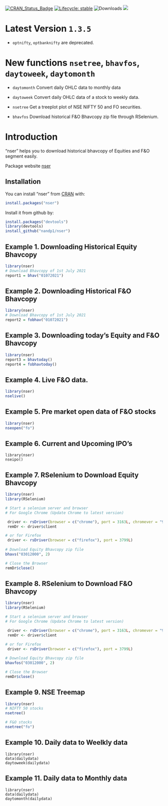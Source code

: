 
<!-- README.md is generated from README.Rmd. Please edit that file -->
<!-- badges: start -->

[![CRAN_Status_Badge](https://www.r-pkg.org/badges/version/nser)](https://cran.r-project.org/package=nser)
[![Lifecycle:
stable](https://img.shields.io/badge/lifecycle-stable-brightgreen.svg)](https://lifecycle.r-lib.org/articles/stages.html#stable-1)
![Downloads](http://cranlogs.r-pkg.org/badges/nser)
[![](https://cranlogs.r-pkg.org/badges/grand-total/nser)](https://cran.r-project.org/package=nser)

<!-- badges: end -->

# Latest Version `1.3.5`

- `optnifty`, `optbanknifty` are deprecated.

# New functions `nsetree`, `bhavfos`, `daytoweek`, `daytomonth`

- `daytomonth` Convert daily OHLC data to monthly data

- `daytoweek` Convert daily OHLC data of a stock to weekly data.

- `nsetree` Get a treeplot plot of NSE NIFTY 50 and FO securities.

- `bhavfos` Download historical F&O Bhavcopy zip file through RSelenium.

# Introduction

“nser” helps you to download historical bhavcopy of Equities and F&O
segment easily.

Package website [nser](https://nandp1.github.io/nser/)

## Installation

You can install “nser” from
[CRAN](https://cran.r-project.org/package=nser) with:

``` r
install.packages("nser")
```

Install it from github by:

``` r
install.packages("devtools")
library(devtools)
install_github("nandp1/nser")
```

## Example 1. Downloading Historical Equity Bhavcopy

``` r
library(nser)
# Download Bhavcopy of 1st July 2021
report1 = bhav("01072021")
```

## Example 2. Downloading Historical F&O Bhavcopy

``` r
library(nser)
# Download Bhavcopy of 1st July 2021
report2 = fobhav("01072021")
```

## Example 3. Downloading today’s Equity and F&O Bhavcopy

``` r
library(nser)
report3 = bhavtoday()
report4 = fobhavtoday()
```

## Example 4. Live F&O data.

``` r
library(nser)
nselive()
```

## Example 5. Pre market open data of F&O stocks

``` r
library(nser)
nseopen("fo")
```

## Example 6. Current and Upcoming IPO’s

    library(nser)
    nseipo()

## Example 7. RSelenium to Download Equity Bhavcopy

``` r
library(nser)
library(RSelenium)

# Start a selenium server and browser
# For Google Chrome (Update Chrome to latest version)

 driver <- rsDriver(browser = c("chrome"), port = 3163L, chromever = "91.0.4472.101")
 remDr <- driver$client

# or for Firefox
 driver <- rsDriver(browser = c("firefox"), port = 3799L)
 
# Download Equity Bhavcopy zip file
bhavs("03012000", 2)

# Close the Browser
remDr$close()
```

## Example 8. RSelenium to Download F&O Bhavcopy

``` r
library(nser)
library(RSelenium)

# Start a selenium server and browser
# For Google Chrome (Update Chrome to latest version)

 driver <- rsDriver(browser = c("chrome"), port = 3163L, chromever = "91.0.4472.101")
 remDr <- driver$client

# or for Firefox
 driver <- rsDriver(browser = c("firefox"), port = 3799L)
 
# Download Equity Bhavcopy zip file
bhavfos("03012000", 2)

# Close the Browser
remDr$close()
```

## Example 9. NSE Treemap

``` r
library(nser)
# NIFTY 50 stocks
nsetree()

# F&O stocks
nsetree("fo")
```

## Example 10. Daily data to Weelkly data

    library(nser)
    data(dailydata)
    daytoweek(dailydata)

## Example 11. Daily data to Monthly data

    library(nser)
    data(dailydata)
    daytomonth(dailydata)
